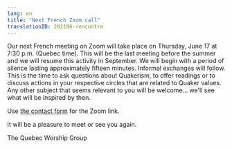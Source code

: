 ```yaml
---
lang: en
title: "Next French Zoom call"
translationID: 202106-rencontre
---
```

Our next French meeting on Zoom will take place on Thursday, June 17 at 7:30 p.m. (Quebec time). This will be the last meeting before the summer and we will resume this activity in September. We will begin with a period of silence lasting approximately fifteen minutes. Informal exchanges will follow. This is the time to ask questions about Quakerism, to offer readings or to discuss actions in your respective circles that are related to Quaker values. Any other subject that seems relevant to you will be welcome... we'll see what will be inspired by then.

Use [the contact form](/contact) for the Zoom link.

It will be a pleasure to meet or see you again.

The Quebec Worship Group
